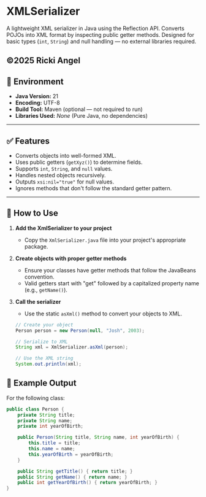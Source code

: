 # XMLSerializer

A lightweight XML serializer in Java using the Reflection API. Converts POJOs into XML format by inspecting public getter methods. Designed for basic types (`int`, `String`) and null handling — no external libraries required.

©2025 Ricki Angel
---

## 🔧 Environment

- **Java Version:** 21
- **Encoding:** UTF-8
- **Build Tool:** Maven (optional — not required to run)
- **Libraries Used:** _None_ (Pure Java, no dependencies)

---

## ✅ Features

- Converts objects into well-formed XML.
- Uses public getters (`getXyz()`) to determine fields.
- Supports `int`, `String`, and `null` values.
- Handles nested objects recursively.
- Outputs `xsi:nil="true"` for null values.
- Ignores methods that don't follow the standard getter pattern.

---
## 📝 How to Use

1. **Add the XmlSerializer to your project**
    - Copy the `XmlSerializer.java` file into your project's appropriate package.

2. **Create objects with proper getter methods**
    - Ensure your classes have getter methods that follow the JavaBeans convention.
    - Valid getters start with "get" followed by a capitalized property name (e.g., `getName()`).

3. **Call the serializer**
    - Use the static `asXml()` method to convert your objects to XML.

   ```java
   // Create your object
   Person person = new Person(null, "Josh", 2003);
   
   // Serialize to XML
   String xml = XmlSerializer.asXml(person);
   
   // Use the XML string
   System.out.println(xml);
   
## 📄 Example Output

For the following class:

```java
public class Person {
    private String title;
    private String name;
    private int yearOfBirth;

    public Person(String title, String name, int yearOfBirth) {
        this.title = title;
        this.name = name;
        this.yearOfBirth = yearOfBirth;
    }

    public String getTitle() { return title; }
    public String getName() { return name; }
    public int getYearOfBirth() { return yearOfBirth; }
}
